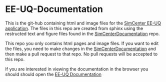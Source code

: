 # EE-UQ-Documentation

This is the git-hub containing html and image files for the [SimCenter EE-UQ application](https://github.com/NHERI-SimCenter/EE-UQ). The files in this repo are created from sphinx using the restructed text and figure files found in the [SimCenterDocumentation](https://github.com/NHERI-SimCenter/SimCenterDocumentation) repo.

This repo you only contains html pages and image files. If you want to edit the files, you need to make changes in the [SimCenterDocumentation](https://github.com/NHERI-SimCenter/SimCenterDocumentation) and then make a pull request to that repo. No pull requests will be accepted to this repo.  

If you are interested in viewing the documentation in the browser you should should open the [EE-UQ Documentation](https://NHERI-SimCenter.github.io/EE-UQ-Documentation)


